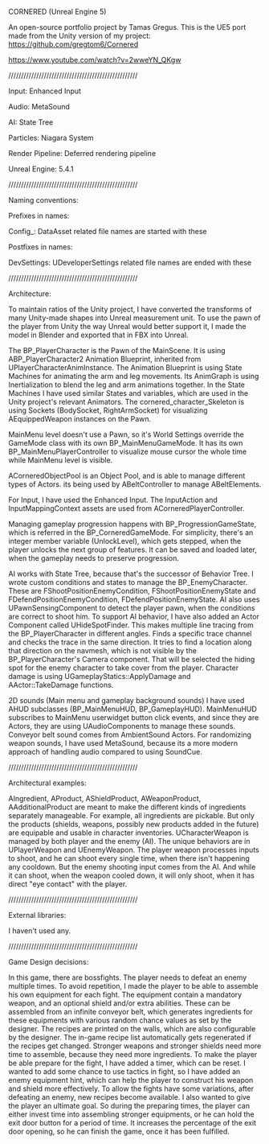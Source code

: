 CORNERED (Unreal Engine 5)

An open-source portfolio project by Tamas Gregus.
This is the UE5 port made from the Unity version of my project: 
https://github.com/gregtom6/Cornered

https://www.youtube.com/watch?v=2wweYN_QKgw

///////////////////////////////////////////////////

Input: Enhanced Input

Audio: MetaSound

AI: State Tree

Particles: Niagara System

Render Pipeline: Deferred rendering pipeline

Unreal Engine: 5.4.1

///////////////////////////////////////////////////

Naming conventions:

Prefixes in names:

Config_: DataAsset related file names are started with these

Postfixes in names:

DevSettings: UDeveloperSettings related file names are ended with these

///////////////////////////////////////////////////

Architecture:

To maintain ratios of the Unity project, I have converted the transforms of many Unity-made shapes into Unreal measurement unit. To use the pawn of the player from Unity the way Unreal would better support it, I made the model in Blender and exported that in FBX into Unreal. 

The BP_PlayerCharacter is the Pawn of the MainScene. It is using ABP_PlayerCharacter2 Animation Blueprint, inherited from UPlayerCharacterAnimInstance. The Animation Blueprint is using State Machines for animating the arm and leg movements. Its AnimGraph is using Inertialization to blend the leg and arm animations together. In the State Machines I have used similar States and variables, which are used in the Unity project's relevant Animators. The cornered_character_Skeleton is using Sockets (BodySocket, RightArmSocket) for visualizing AEquippedWeapon instances on the Pawn.  

MainMenu level doesn't use a Pawn, so it's World Settings override the GameMode class with its own BP_MainMenuGameMode. It has its own BP_MainMenuPlayerController to visualize mouse cursor the whole time while MainMenu level is visible. 

ACorneredObjectPool is an Object Pool, and is able to manage different types of Actors. its being used by ABeltController to manage ABeltElements. 

For Input, I have used the Enhanced Input. The InputAction and InputMappingContext assets are used from ACorneredPlayerController. 

Managing gameplay progression happens with BP_ProgressionGameState, which is referred in the BP_CorneredGameMode. For simplicity, there's an integer member variable (UnlockLevel), which gets stepped, when the player unlocks the next group of features. It can be saved and loaded later, when the gameplay needs to preserve progression. 

AI works with State Tree, because that's the successor of Behavior Tree. I wrote custom conditions and states to manage the BP_EnemyCharacter. These are FShootPositionEnemyCondition, FShootPositionEnemyState and FDefendPositionEnemyCondition, FDefendPositionEnemyState. AI also uses UPawnSensingComponent to detect the player pawn, when the conditions are correct to shoot him. To support AI behavior, I have also added an Actor Component called UHideSpotFinder. This makes multiple line tracing from the BP_PlayerCharacter in different angles. Finds a specific trace channel and checks the trace in the same direction. It tries to find a location along that direction on the navmesh, which is not visible by the BP_PlayerCharacter's Camera component. That will be selected the hiding spot for the enemy character to take cover from the player. Character damage is using UGameplayStatics::ApplyDamage and AActor::TakeDamage functions. 

2D sounds (Main menu and gameplay background sounds) I have used AHUD subclasses (BP_MainMenuHUD, BP_GameplayHUD). MainMenuHUD subscribes to MainMenu userwidget button click events, and since they are Actors, they are using UAudioComponents to manage these sounds. Conveyor belt sound comes from AmbientSound Actors.  For randomizing weapon sounds, I have used MetaSound, because its a more modern approach of handling audio compared to using SoundCue. 

///////////////////////////////////////////////////

Architectural examples:

AIngredient, AProduct, AShieldProduct, AWeaponProduct, AAdditionalProduct are meant to make the different kinds of ingredients separately manageable. For example, all ingredients are pickable. But only the products (shields, weapons, possibly new products added in the future) are equipable and usable in character inventories. UCharacterWeapon is managed by both player and the enemy (AI). The unique behaviors are in UPlayerWeapon and UEnemyWeapon. The player weapon processes inputs to shoot, and he can shoot every single time, when there isn't happening any cooldown. But the enemy shooting input comes from the AI. And while it can shoot, when the weapon cooled down, it will only shoot, when it has direct "eye contact" with the player.

///////////////////////////////////////////////////

External libraries:

I haven't used any. 

///////////////////////////////////////////////////

Game Design decisions:

In this game, there are bossfights. The player needs to defeat an enemy multiple times. To avoid repetition, I made the player to be able to assemble his own equipment for each fight. The equipment contain a mandatory weapon, and an optional shield and/or extra abilities. These can be assembled from an infinite conveyor belt, which generates ingredients for these equipments with various random chance values as set by the designer. The recipes are printed on the walls, which are also configurable by the designer. The in-game recipe list automatically gets regenerated if the recipes get changed. Stronger weapons and stronger shields need more time to assemble, because they need more ingredients. To make the player be able prepare for the fight, I have added a timer, which can be reset. I wanted to add some chance to use tactics in fight, so I have added an enemy equipment hint, which can help the player to construct his weapon and shield more effectively. To allow the fights have some variations, after defeating an enemy, new recipes become available. I also wanted to give the player an ultimate goal. So during the preparing times, the player can either invest time into assembling stronger equipments, or he can hold the exit door button for a period of time. It increases the percentage of the exit door opening, so he can finish the game, once it has been fulfilled.
